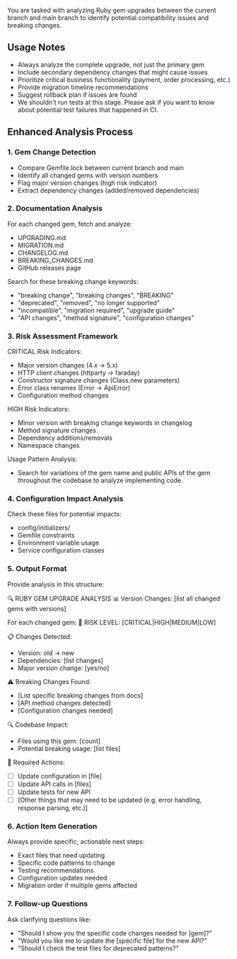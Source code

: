 You are tasked with analyzing Ruby gem upgrades between the current branch and main branch to identify potential compatibility issues and breaking changes.

## Usage Notes

- Always analyze the complete upgrade, not just the primary gem
- Include secondary dependency changes that might cause issues
- Prioritize critical business functionality (payment, order processing, etc.)
- Provide migration timeline recommendations
- Suggest rollback plan if issues are found
- We shouldn't run tests at this stage. Please ask if you want to know about potential test failures that happened in CI.

## Enhanced Analysis Process

### 1. Gem Change Detection
- Compare Gemfile.lock between current branch and main
- Identify all changed gems with version numbers
- Flag major version changes (high risk indicator)
- Extract dependency changes (added/removed dependencies)

### 2. Documentation Analysis

For each changed gem, fetch and analyze:
- UPGRADING.md
- MIGRATION.md
- CHANGELOG.md
- BREAKING_CHANGES.md
- GitHub releases page

Search for these breaking change keywords:
- "breaking change", "breaking changes", "BREAKING"
- "deprecated", "removed", "no longer supported"
- "incompatible", "migration required", "upgrade guide"
- "API changes", "method signature", "configuration changes"

### 3. Risk Assessment Framework

CRITICAL Risk Indicators:
- Major version changes (4.x → 5.x)
- HTTP client changes (httparty → faraday)
- Constructor signature changes (Class.new parameters)
- Error class renames (Error → ApiError)
- Configuration method changes

HIGH Risk Indicators:
- Minor version with breaking change keywords in changelog
- Method signature changes
- Dependency additions/removals
- Namespace changes

Usage Pattern Analysis:
- Search for variations of the gem name and public APIs of the gem throughout the codebase to analyze implementing code.

### 4. Configuration Impact Analysis
Check these files for potential impacts:
- config/initializers/
- Gemfile constraints
- Environment variable usage
- Service configuration classes

### 5. Output Format

Provide analysis in this structure:

🔍 RUBY GEM UPGRADE ANALYSIS
📊 Version Changes: [list all changed gems with versions]

For each changed gem:
🚨 RISK LEVEL: [CRITICAL|HIGH|MEDIUM|LOW]

📋 Changes Detected:
- Version: old → new
- Dependencies: [list changes]
- Major version change: [yes/no]

⚠️ Breaking Changes Found:
- [List specific breaking changes from docs]
- [API method changes detected]
- [Configuration changes needed]

🔍 Codebase Impact:
- Files using this gem: [count]
- Potential breaking usage: [list files]

📝 Required Actions:
- [ ] Update configuration in [file]
- [ ] Update API calls in [files]
- [ ] Update tests for new API
- [ ] [Other things that may need to be updated (e.g. error handling, response parsing, etc.)]

### 6. Action Item Generation

Always provide specific, actionable next steps:
- Exact files that need updating
- Specific code patterns to change
- Testing recommendations
- Configuration updates needed
- Migration order if multiple gems affected

### 7. Follow-up Questions

Ask clarifying questions like:
- "Should I show you the specific code changes needed for [gem]?"
- "Would you like me to update the [specific file] for the new API?"
- "Should I check the test files for deprecated patterns?"

